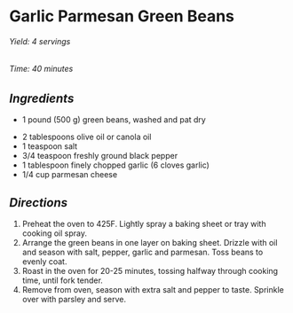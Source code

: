 # Garlic Parmesan Green Beans

######  Yield: 4 servings
######  Time:  40 minutes

##  *Ingredients*
- 1 pound (500 g) green beans, washed and pat dry
<!--  -->
- 2 tablespoons olive oil or canola oil
- 1 teaspoon salt
- 3/4 teaspoon freshly ground black pepper
- 1 tablespoon finely chopped garlic (6 cloves garlic)
- 1/4 cup parmesan cheese

##  *Directions*
1. Preheat the oven to 425F. Lightly spray a baking sheet or tray with cooking oil spray.
2. Arrange the green beans in one layer on baking sheet. Drizzle with oil and season with salt, pepper, garlic and parmesan. Toss beans to evenly coat.
3. Roast in the oven for 20-25 minutes, tossing halfway through cooking time, until fork tender. 
4. Remove from oven, season with extra salt and pepper to taste. Sprinkle over with parsley and serve.